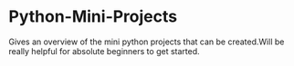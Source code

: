 # Python-Mini-Projects
Gives an overview of the mini python projects that can be created.Will be really helpful for absolute beginners to get started.
